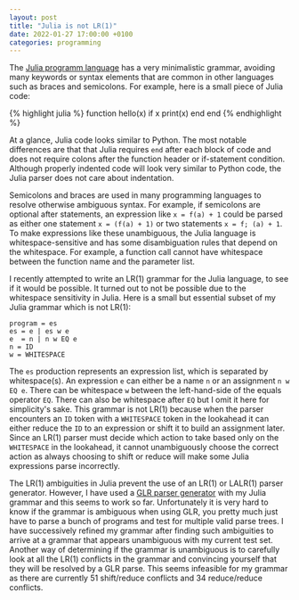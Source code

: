 ```yaml
---
layout: post
title: "Julia is not LR(1)"
date: 2022-01-27 17:00:00 +0100
categories: programming
---
```

The [Julia programm language][julia] has a very minimalistic grammar, avoiding
many keywords or syntax elements that are common in other languages such as
braces and semicolons.  For example, here is a small piece of Julia code:

{% highlight julia %}
function hello(x)
  if x
    print(x)
  end
end
{% endhighlight %}

At a glance, Julia code looks similar to Python. The most notable differences
are that that Julia requires `end` after each block of code and does not require
colons after the function header or if-statement condition. Although properly indented
code will look very similar to Python code, the Julia parser does not care about indentation.

Semicolons and braces are used in many programming languages to resolve
otherwise ambiguous syntax.  For example, if semicolons are optional after
statements, an expression like `x = f(a) + 1`
could be parsed as either one statement `x = (f(a) + 1)` or two statements
`x = f; (a) + 1`. To make expressions like these unambiguous, the Julia language is
whitespace-sensitive and has some disambiguation rules that depend on the whitespace.
For example, a function call cannot have whitespace between the function name
and the parameter list.

I recently attempted to write an LR(1) grammar for the Julia language, to see
if it would be possible.  It turned out to not be possible due to the
whitespace sensitivity in Julia. Here is a small but essential subset of my Julia
grammar which is not LR(1):

```
program = es
es = e | es w e
e  = n | n w EQ e
n = ID
w = WHITESPACE
```

The `es` production represents an expression list, which is separated by
whitespace(s).  An expression `e` can either be a name `n` or an
assignment `n w EQ e`.  There can be whitespace `w` between the left-hand-side of
the equals operator `EQ`.  There can also be whitespace after `EQ`
but I omit it here for simplicity's sake.  This grammar is
not LR(1) because when the parser encounters an `ID` token with a `WHITESPACE` token
in the lookahead it can either reduce the `ID` to an expression or shift it
to build an assignment later. Since an LR(1) parser must decide which action to take
based only on the `WHITESPACE` in the lookahead, it cannot unambiguously choose the
correct action as always choosing to shift or reduce will make some Julia expressions
parse incorrectly.

The LR(1) ambiguities in Julia prevent the use of an LR(1) or LALR(1) parser generator.
However, I have used a [GLR parser generator][GLR] with my Julia
grammar and this seems to work so far. Unfortunately it is very
hard to know if the grammar is ambiguous when using GLR, you pretty much just
have to parse a bunch of programs and test for multiple valid parse trees. I
have successively refined my grammar after finding such ambiguities to arrive
at a grammar that appears unambiguous with my current test set.  Another way
of determining if the grammar is unambiguous is to carefully look at all the
LR(1) conflicts in the grammar and convincing yourself that they will be
resolved by a GLR parse. This seems infeasible for my grammar as there are
currently 51 shift/reduce conflicts and 34 reduce/reduce conflicts.

[julia]: https://julialang.org/
[GLR]: https://en.wikipedia.org/wiki/GLR_parser
